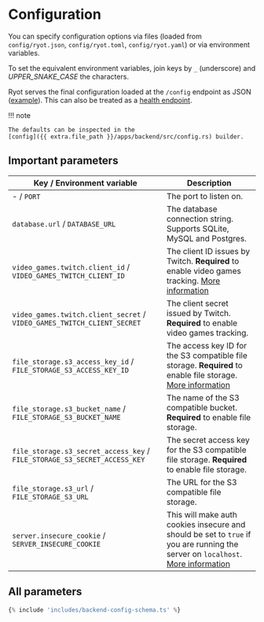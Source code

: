 # Configuration

You can specify configuration options via files (loaded from `config/ryot.json`,
`config/ryot.toml`, `config/ryot.yaml`) or via environment variables.

To set the equivalent environment variables, join keys by `_` (underscore) and
_UPPER_SNAKE_CASE_ the characters.

Ryot serves the final configuration loaded at the `/config` endpoint as JSON
([example](https://ryot.fly.dev/config)). This can also be treated as a [health
endpoint](https://learn.microsoft.com/en-us/azure/architecture/patterns/health-endpoint-monitoring).

!!! note

    The defaults can be inspected in the
    [config]({{ extra.file_path }}/apps/backend/src/config.rs) builder.

## Important parameters

| Key / Environment variable                                                | Description                                                                                                                                                                   |
| ------------------------------------------------------------------------- | ----------------------------------------------------------------------------------------------------------------------------------------------------------------------------- |
| - / `PORT`                                                                | The port to listen on.                                                                                                                                                        |
| `database.url` / `DATABASE_URL`                                           | The database connection string. Supports SQLite, MySQL and Postgres.                                                                                                          |
| `video_games.twitch.client_id` / `VIDEO_GAMES_TWITCH_CLIENT_ID`           | The client ID issues by Twitch. **Required** to enable video games tracking. [More information](guides/video-games.md)                                                        |
| `video_games.twitch.client_secret` / `VIDEO_GAMES_TWITCH_CLIENT_SECRET`   | The client secret issued by Twitch. **Required** to enable video games tracking.                                                                                              |
| `file_storage.s3_access_key_id` / `FILE_STORAGE_S3_ACCESS_KEY_ID`         | The access key ID for the S3 compatible file storage. **Required** to enable file storage. [More information](guides/fitness.md)                                              |
| `file_storage.s3_bucket_name` / `FILE_STORAGE_S3_BUCKET_NAME`             | The name of the S3 compatible bucket. **Required** to enable file storage.                                                                                                    |
| `file_storage.s3_secret_access_key` / `FILE_STORAGE_S3_SECRET_ACCESS_KEY` | The secret access key for the S3 compatible file storage. **Required** to enable file storage.                                                                                |
| `file_storage.s3_url` / `FILE_STORAGE_S3_URL`                             | The URL for the S3 compatible file storage.                                                                                                                                   |
| `server.insecure_cookie` / `SERVER_INSECURE_COOKIE`                       | This will make auth cookies insecure and should be set to `true` if you are running the server on `localhost`. [More information](https://github.com/IgnisDa/ryot/issues/23#) |

## All parameters

```ts
{% include 'includes/backend-config-schema.ts' %}
```
